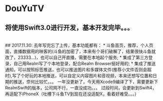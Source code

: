 # DouYuTV
## 将使用Swift3.0进行开发，基本开发完毕。。。
<br>
## 2017.11.30:
去年写完忘了上传，基本功能都有：
* 斗鱼首页，推荐，个人页面，直播数据用的映客的(斗鱼的加密了，本来有个哥们破解了，结果很快斗鱼就改了，23333...)，也可以自己开直播，需要在本地起个服务;
* 集成了第三方登录，自己用Realm写了个本地登录，配合Realm Browser挺好用的;
* 集成了推送通知，可以按照标签推送，也可以推送图片和多媒体文件(推荐小文件否则会超时),写了个好玩的本地推送，可以自定义内容图片和音视频，本来还想写位置和日期的推送，奈何比较忙。。。
    一年没更新了，今天用Xcode9编译了下，需要更新下RealmSwift的版本，公司网不行，一直没成功。。。
    过段时间，会更新到Swift4，再适配下iPhoneX（吐槽下斗鱼TV到现在还没适配X，看着好难受。。。）
